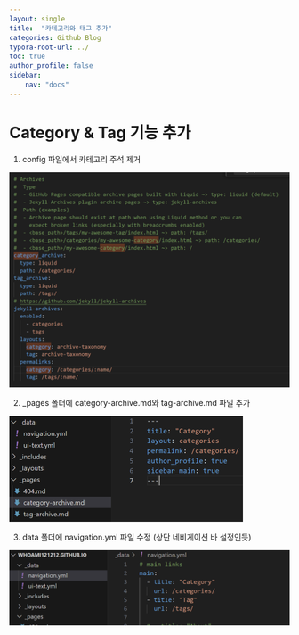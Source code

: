 ```yaml
---
layout: single
title:  "카테고리와 태그 추가"
categories: Github Blog
typora-root-url: ../
toc: true
author_profile: false
sidebar:
    nav: "docs"
---
```


# Category & Tag 기능 추가

1. config 파일에서 카테고리 주석 제거

<img src="/images/2024-04-03-Category&Tag/image-20240403121708867.png" alt="image-20240403121708867" style="zoom: 50%;" />



2. _pages 폴더에 category-archive.md와 tag-archive.md 파일 추가 

<img src="/images/2024-04-03-Category&Tag/image-20240403121816677.png" alt="image-20240403121816677" style="zoom:50%;" />

3. data 폴더에 navigation.yml 파일 수정 (상단 네비게이션 바 설정인듯)

<img src="/images/2024-04-03-Category&Tag/image-20240403121905054.png" alt="image-20240403121905054" style="zoom:50%;" />
